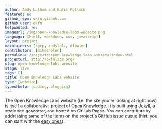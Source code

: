 ```yaml
---
author: Andy Lulham and Rufus Pollock
featured: no
github_repo: okfn.github.com
github_user: okfn
helpwanted: yes
imageurl: /img/open-knowledge-labs-website.png
language: [html5, markdown, css, javascript]
layout: project
maintainers: [rgrp, andylolz, dfowler]
contributors: [mikechelen]
permalink: /projects/open-knowledge-labs-website/index.html
projecturl: http://okfnlabs.org/
slug: open-knowledge-labs-website
stage: live
tags: []
title: Open Knowledge Labs website
type: [website]
typeofhelp: [coding, blogging]
---
```


The Open Knowledge Labs website (i.e. the site you're looking at right now) is itself a collaborative project of Open Knowledge.  It is built using [Jekyll](http://jekyllrb.com), a static site generator, and hosted on GitHub Pages.  You can contribute by addressing some of the items on the project's GitHub [issue queue](https://github.com/okfn/okfn.github.com/issues) (hint: you can start with the [easy ones](https://github.com/okfn/okfn.github.com/labels/Easy)).

